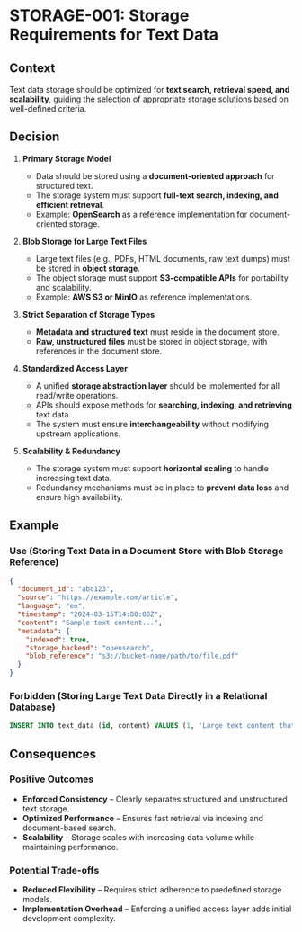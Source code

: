 # STORAGE-001: Storage Requirements for Text Data

## Context

Text data storage should be optimized for **text search, retrieval speed, and scalability**, guiding the selection of appropriate storage solutions based on well-defined criteria.

## Decision

1. **Primary Storage Model**
   - Data should be stored using a **document-oriented approach** for structured text.
   - The storage system must support **full-text search, indexing, and efficient retrieval**.
   - Example: **OpenSearch** as a reference implementation for document-oriented storage.

2. **Blob Storage for Large Text Files**
   - Large text files (e.g., PDFs, HTML documents, raw text dumps) must be stored in **object storage**.
   - The object storage must support **S3-compatible APIs** for portability and scalability.
   - Example: **AWS S3 or MinIO** as reference implementations.

3. **Strict Separation of Storage Types**
   - **Metadata and structured text** must reside in the document store.
   - **Raw, unstructured files** must be stored in object storage, with references in the document store.

4. **Standardized Access Layer**
   - A unified **storage abstraction layer** should be implemented for all read/write operations.
   - APIs should expose methods for **searching, indexing, and retrieving** text data.
   - The system must ensure **interchangeability** without modifying upstream applications.

5. **Scalability & Redundancy**
   - The storage system must support **horizontal scaling** to handle increasing text data.
   - Redundancy mechanisms must be in place to **prevent data loss** and ensure high availability.

## Example

### Use (Storing Text Data in a Document Store with Blob Storage Reference)
```json
{
  "document_id": "abc123",
  "source": "https://example.com/article",
  "language": "en",
  "timestamp": "2024-03-15T14:00:00Z",
  "content": "Sample text content...",
  "metadata": {
    "indexed": true,
    "storage_backend": "opensearch",
    "blob_reference": "s3://bucket-name/path/to/file.pdf"
  }
}
```

### Forbidden (Storing Large Text Data Directly in a Relational Database)
```sql
INSERT INTO text_data (id, content) VALUES (1, 'Large text content that should be stored in blob storage');
```

## Consequences

### **Positive Outcomes**
- **Enforced Consistency** – Clearly separates structured and unstructured text storage.
- **Optimized Performance** – Ensures fast retrieval via indexing and document-based search.
- **Scalability** – Storage scales with increasing data volume while maintaining performance.

### **Potential Trade-offs**
- **Reduced Flexibility** – Requires strict adherence to predefined storage models.
- **Implementation Overhead** – Enforcing a unified access layer adds initial development complexity.
